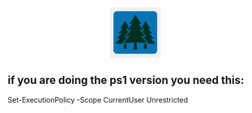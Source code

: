 <p align="center">
  <img src="./WoodManager.png" width="100em" height="100em">
</p>

<h2>if you are doing the ps1 version you need this:</h2>
Set-ExecutionPolicy -Scope CurrentUser Unrestricted
